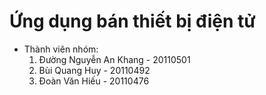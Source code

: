 # Ứng dụng bán thiết bị điện tử
- Thành viên nhóm:
  1. Đường Nguyễn An Khang - 20110501
  2. Bùi Quang Huy - 20110492
  3. Đoàn Văn Hiếu - 20110476
